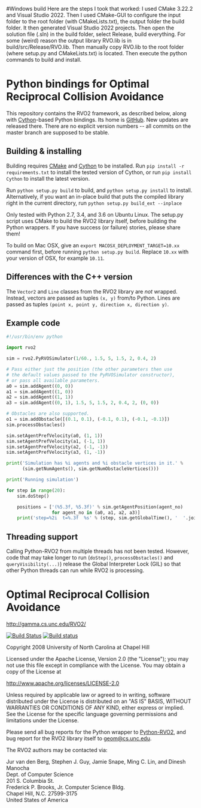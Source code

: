 #Windows build
Here are the steps I took that worked: I used CMake 3.22.2 and Visual Studio 2022. Then I used CMake-GUI to configure the input folder to the root folder (with CMakeLists.txt), the output folder the build folder. It then generated Visual Studio 2022 projects. Then open the solution file (.sln) in the build folder, select Release, build everything. For some (weird) reason the output library RVO.lib is in build/src/Release/RVO.lib. Then manually copy RVO.lib to the root folder (where setup.py and CMakeLists.txt) is located. Then execute the python commands to build and install.

Python bindings for Optimal Reciprocal Collision Avoidance
==========================================================

This repository contains the RVO2 framework, as described below, along with
[Cython](http://cython.org/)-based Python bindings. Its home is
[GitHub](https://github.com/sybrenstuvel/Python-RVO2). New updates are released
there. There are no explicit version numbers -- all commits on the master
branch are supposed to be stable.


Building & installing
----------------------

Building requires [CMake](http://cmake.org/) and [Cython](http://cython.org/) to be installed.
Run `pip install -r requirements.txt` to install the tested version of Cython, or run
`pip install Cython` to install the latest version.

Run `python setup.py build` to build, and `python setup.py install` to install.
Alternatively, if you want an in-place build that puts the compiled library right in
the current directory, run `python setup.py build_ext --inplace`

Only tested with Python 2.7, 3.4, and 3.6 on Ubuntu Linux. The setup.py script uses CMake to build
the RVO2 library itself, before building the Python wrappers. If you have success (or failure)
stories, please share them!

To build on Mac OSX, give an `export MACOSX_DEPLOYMENT_TARGET=10.xx` command first, before
running `python setup.py build`. Replace `10.xx` with your version of OSX, for example `10.11`.

Differences with the C++ version
--------------------------------

The `Vector2` and `Line` classes from the RVO2 library are _not_ wrapped. Instead,
vectors are passed as tuples `(x, y)` from/to Python. Lines are passed as tuples
`(point x, point y, direction x, direction y)`.


Example code
------------

```python
#!/usr/bin/env python

import rvo2

sim = rvo2.PyRVOSimulator(1/60., 1.5, 5, 1.5, 2, 0.4, 2)

# Pass either just the position (the other parameters then use
# the default values passed to the PyRVOSimulator constructor),
# or pass all available parameters.
a0 = sim.addAgent((0, 0))
a1 = sim.addAgent((1, 0))
a2 = sim.addAgent((1, 1))
a3 = sim.addAgent((0, 1), 1.5, 5, 1.5, 2, 0.4, 2, (0, 0))

# Obstacles are also supported.
o1 = sim.addObstacle([(0.1, 0.1), (-0.1, 0.1), (-0.1, -0.1)])
sim.processObstacles()

sim.setAgentPrefVelocity(a0, (1, 1))
sim.setAgentPrefVelocity(a1, (-1, 1))
sim.setAgentPrefVelocity(a2, (-1, -1))
sim.setAgentPrefVelocity(a3, (1, -1))

print('Simulation has %i agents and %i obstacle vertices in it.' %
      (sim.getNumAgents(), sim.getNumObstacleVertices()))

print('Running simulation')

for step in range(20):
    sim.doStep()

    positions = ['(%5.3f, %5.3f)' % sim.getAgentPosition(agent_no)
                 for agent_no in (a0, a1, a2, a3)]
    print('step=%2i  t=%.3f  %s' % (step, sim.getGlobalTime(), '  '.join(positions)))
```


Threading support
--------------------------------

Calling Python-RVO2 from multiple threads has not been tested. However, code that
may take longer to run (`doStep()`, `processObstacles()` and `queryVisibility(...)`)
release the Global Interpreter Lock (GIL) so that other Python threads can run while
RVO2 is processing.


Optimal Reciprocal Collision Avoidance
======================================

<http://gamma.cs.unc.edu/RVO2/>

[![Build Status](https://travis-ci.org/snape/RVO2.svg?branch=master)](https://travis-ci.org/snape/RVO2)
[![Build status](https://ci.appveyor.com/api/projects/status/0nyp7y4di8x1gh9o/branch/master?svg=true)](https://ci.appveyor.com/project/snape/rvo2)

Copyright 2008 University of North Carolina at Chapel Hill

Licensed under the Apache License, Version 2.0 (the "License");
you may not use this file except in compliance with the License.
You may obtain a copy of the License at

<http://www.apache.org/licenses/LICENSE-2.0>

Unless required by applicable law or agreed to in writing, software
distributed under the License is distributed on an "AS IS" BASIS,
WITHOUT WARRANTIES OR CONDITIONS OF ANY KIND, either express or implied.
See the License for the specific language governing permissions and
limitations under the License.

Please send all bug reports for the Python wrapper to
[Python-RVO2](https://github.com/sybrenstuvel/Python-RVO2), and bug
report for the RVO2 library itself to [geom@cs.unc.edu](mailto:geom@cs.unc.edu).

The RVO2 authors may be contacted via:

Jur van den Berg, Stephen J. Guy, Jamie Snape, Ming C. Lin, and Dinesh Manocha  
Dept. of Computer Science  
201 S. Columbia St.  
Frederick P. Brooks, Jr. Computer Science Bldg.  
Chapel Hill, N.C. 27599-3175  
United States of America
